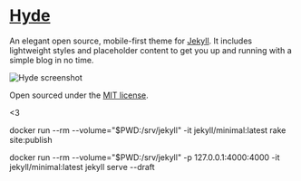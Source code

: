 # [Hyde](http://andhyde.com)

An elegant open source, mobile-first theme for [Jekyll](https://github.com/mojombo/jekyll). It includes lightweight styles and placeholder content to get you up and running with a simple blog in no time.

![Hyde screenshot](https://f.cloud.github.com/assets/98681/1330948/de10196c-353f-11e3-86d0-8e967dd95722.png)

Open sourced under the [MIT license](LICENSE.md).

<3


docker run --rm --volume="$PWD:/srv/jekyll" -it jekyll/minimal:latest rake site:publish

docker run --rm --volume="$PWD:/srv/jekyll" -p 127.0.0.1:4000:4000 -it jekyll/minimal:latest jekyll serve --draft